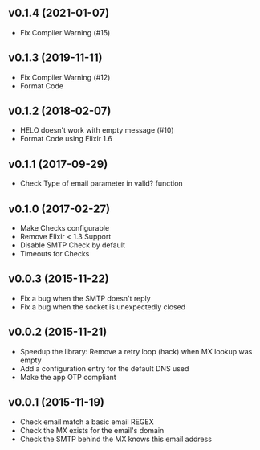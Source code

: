 ## v0.1.4 (2021-01-07)

* Fix Compiler Warning (#15)

## v0.1.3 (2019-11-11)

* Fix Compiler Warning (#12)
* Format Code

## v0.1.2 (2018-02-07)

* HELO doesn't work with empty message (#10)
* Format Code using Elixir 1.6

## v0.1.1 (2017-09-29)

* Check Type of email parameter in valid? function

## v0.1.0 (2017-02-27)

* Make Checks configurable
* Remove Elixir < 1.3 Support
* Disable SMTP Check by default
* Timeouts for Checks

## v0.0.3 (2015-11-22)

* Fix a bug when the SMTP doesn't reply
* Fix a bug when the socket is unexpectedly closed

## v0.0.2 (2015-11-21)

* Speedup the library: Remove a retry loop (hack) when MX lookup was empty
* Add a configuration entry for the default DNS used
* Make the app OTP compliant

## v0.0.1 (2015-11-19)

* Check email match a basic email REGEX
* Check the MX exists for the email's domain
* Check the SMTP behind the MX knows this email address
